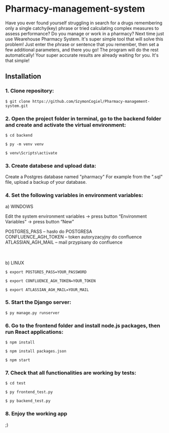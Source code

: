 # Pharmacy-management-system

Have you ever found yourself struggling in search for a drugs remembering only a single catchy(key) phrase 
or tried calculating complex measures to assess performance? Do you manage or work in a pharmacy?
Next time just use Wearehouse Pharmacy System. It's super simple tool that will solve this problem!
Just enter the phrase or sentence that you remember, then set a few additional parameters, and there you go!
The program will do the rest automatically! Your super accurate results are already waiting for you. It's that simple!


## Installation

### 1. Clone repository:

```
$ git clone https://github.com/SzymonCogiel/Pharmacy-management-system.git
```

### 2. Open the project folder in terminal, go to the backend folder and create and activate the virtual environment:

```
$ cd backend
```
```
$ py -m venv venv
```

```
$ venv\Scripts\activate
```

### 3. Create databese and upload data:


Create a Postgres database named "pharmacy"
For example from the ".sql" file, upload a backup of your database.

### 4. Set the following variables in environment variables:


a)	WINDOWS


Edit the system environment variables -> press button “Environment Variables” -> press button “New”


POSTGRES_PASS – hasło do POSTGRESA
<br />
CONFLUENCE_AGH_TOKEN – token autoryzacyjny do confluence
<br />
ATLASSIAN_AGH_MAIL – mail przypisany do confluence

<br />

<br />
b)	LINUX

```
$ export POSTGRES_PASS=YOUR_PASSWORD
```

```
$ export CONFLUENCE_AGH_TOKEN=YOUR_TOKEN
```

```
$ export ATLASSIAN_AGH_MAIL=YOUR_MAIL
```
### 5. Start the Django server:

```
$ py manage.py runserver
```

### 6. Go to the frontend folder and install node.js packages, then run React applications:

```
$ npm install
```

```
$ npm install packages.json
```

```
$ npm start
```

### 7. Check that all functionalities are working by tests:
```
$ cd test
```

```
$ py frontend_test.py
```

```
$ py backend_test.py
```

### 8. Enjoy the working app
;)
